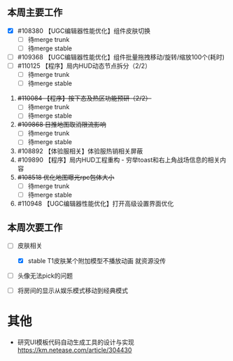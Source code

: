 

## 本周主要工作

 - [x] #108380 【UGC编辑器性能优化】组件皮肤切换
	- [ ] 待merge trunk
	- [ ] 待merge stable
- [ ] #109368 【UGC编辑器性能优化】组件批量拖拽移动/旋转/缩放100个(耗时)
- [ ] #110125 【程序】局内HUD动态节点拆分（2/2）
	- [ ] 待merge trunk
	- [ ] 待merge stable
1. ~~#110084 【程序】按下态及热区功能预研（2/2）~~
	- [ ] 待merge trunk
	- [ ] 待merge stable
2. ~~#109868 日推地图取消限流影响~~
	- [ ] 待merge trunk
	- [ ] 待merge stable
3. #108892 【体验服相关】体验服热销相关屏蔽
4. #109890 【程序】局内HUD工程重构 - 穷举toast和右上角战场信息的相关内容
5. ~~#108518 优化地图曝光rpc包体大小~~
	- [ ] 待merge trunk
	- [ ] 待merge stable
6. #110948 【UGC编辑器性能优化】打开高级设置界面优化


## 本周次要工作
- [ ] 皮肤相关
	- [x] stable T1皮肤某个附加模型不播放动画
		就资源没传
		
- [ ] 头像无法pick的问题
- [ ] 将房间的显示从娱乐模式移动到经典模式


# 其他
- 研究UI模板代码自动生成工具的设计与实现
https://km.netease.com/article/304430